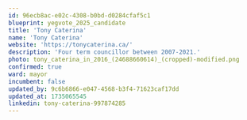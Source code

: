 ```yaml
---
id: 96ecb8ac-e02c-4308-b0bd-d0284cfaf5c1
blueprint: yegvote_2025_candidate
title: 'Tony Caterina'
name: 'Tony Caterina'
website: 'https://tonycaterina.ca/'
description: 'Four term councillor between 2007-2021.'
photo: tony_caterina_in_2016_(24688660614)_(cropped)-modified.png
confirmed: true
ward: mayor
incumbent: false
updated_by: 9c6b6866-e047-4568-b3f4-71623caf17dd
updated_at: 1735065545
linkedin: tony-caterina-997874285
---
```

